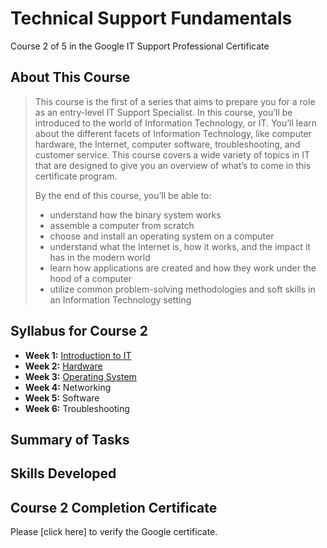 # Technical Support Fundamentals
Course 2 of 5 in the Google IT Support Professional Certificate
## About This Course
> This course is the first of a series that aims to prepare you for a role as an entry-level IT Support Specialist. In this course, you’ll be introduced to the world of Information Technology, or IT. You’ll learn about the different facets of Information Technology, like computer hardware, the Internet, computer software, troubleshooting, and customer service. This course covers a wide variety of topics in IT that are designed to give you an overview of what’s to come in this certificate program.
>
> By the end of this course, you’ll be able to:
> - understand how the binary system works
> - assemble a computer from scratch
> - choose and install an operating system on a computer
> - understand what the Internet is, how it works, and the impact it has in the modern world
> - learn how applications are created and how they work under the hood of a computer
> - utilize common problem-solving methodologies and soft skills in an Information Technology setting
## Syllabus for Course 2
- **Week 1:** [Introduction to IT](https://github.com/KailaniBailey/Google-IT-Support-Professional-Certificate/tree/main/Technical%20Support%20Fundamentals/Introduction%20to%20IT)
- **Week 2:** [Hardware](https://github.com/KailaniBailey/Google-IT-Support-Professional-Certificate/tree/main/Technical%20Support%20Fundamentals/Hardware)
- **Week 3:** [Operating System](https://github.com/KailaniBailey/Google-IT-Support-Professional-Certificate/tree/main/Technical%20Support%20Fundamentals/Operating%20System)
- **Week 4:** Networking
- **Week 5:** Software
- **Week 6:** Troubleshooting
## Summary of Tasks
## Skills Developed
## Course 2 Completion Certificate
Please [click here] to verify the Google certificate.
